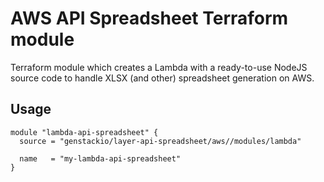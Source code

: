 # AWS API Spreadsheet Terraform module

Terraform module which creates a Lambda with a ready-to-use NodeJS source code to handle
XLSX (and other) spreadsheet generation on AWS.

## Usage

```hcl
module "lambda-api-spreadsheet" {
  source = "genstackio/layer-api-spreadsheet/aws//modules/lambda"

  name   = "my-lambda-api-spreadsheet"
}
```
